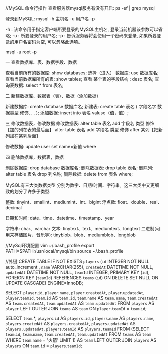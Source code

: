 //MySQL 命令行操作
查看服务器mysql服务有没有开启:
ps -ef | grep mysql

登录到MySQL:
mysql -h 主机名 -u 用户名 -p

-h : 该命令用于指定客户端所要登录的MySQL主机名, 登录当前机器该参数可以省略;
-u : 所要登录的用户名;
-p : 告诉服务器将会使用一个密码来登录, 如果所要登录的用户名密码为空, 可以忽略此选项。

msql -u root -p

一 查看数据库、表、数据字段、数据

查看当前所有的数据库:
show  databases;
选择（进入） 数据库:
use   数据库名;
查看当前数据库所有的表:
show tables;
查看 某个表的字段结构 :
desc  表名;
查询表数据:
select * from  表名;

二  新建数据库、数据表（表）、数据（添加数据）

新建数据库:
create database  数据库名;
新建表:
create table 表名 (
    字段名字   数据类型  修饰,
    ...
);
添加数据:
insert into 表名 valuse（值，值）;

三  修改数据表，修改数据
修改数据表:
alter table 表名 add 字段名 类型 修饰【加的列在表的最后面】
alter table 表名 add 字段名  类型 修饰 after 某列【把新列加在某列后面】

修改数据:
update user set name=新值 where

四 删除数据库，数据表，数据

删除数据库:
drop database 数据库名;
删除数据表:
drop  table  表名;
删除列:
alter table 表名 drop 列名称;
删除数据:
delete  from  表名 where;

MySQL有三大类数据类型
分别为数字、日期\时间、字符串。这三大类中又更细致的划分了许多子类型:

整数: tinyint、smallint、mediumint、int、bigint
浮点数: float、double、real、decimal
 
日期和时间: date、time、datetime、timestamp、year

字符串: char、varchar
文本: tinytext、text、mediumtext、longtext
二进制(可用来存储图片、音乐等): tinyblob、blob、mediumblob、longblob


//MySql环境配置
vim ~/.bash_profile
export PATH=$PATH:/usr/local/mysql/bin
source ~/.bash_profile


//外键
CREATE TABLE IF NOT EXISTS `players` (`id` INTEGER NOT NULL auto_increment , `name` VARCHAR(255), `createdAt` DATETIME NOT NULL, `updatedAt` DATETIME NOT NULL, `teamId` INTEGER, PRIMARY KEY (`id`), FOREIGN KEY (`teamId`) REFERENCES `teams` (`id`) ON DELETE SET NULL ON UPDATE CASCADE) ENGINE=InnoDB;

SELECT `player`.`id`, `player`.`name`, `player`.`createdAt`, `player`.`updatedAt`, `player`.`teamId`, `team`.`id` AS `team.id`, `team`.`name` AS `team.name`, `team`.`createdAt` AS `team.createdAt`, `team`.`updatedAt` AS `team.updatedAt` FROM `players` AS `player` LEFT OUTER JOIN `teams` AS `team` ON `player`.`teamId` = `team`.`id`;

SELECT `team`.*, `players`.`id` AS `players.id`, `players`.`name` AS `players.name`, `players`.`createdAt` AS `players.createdAt`, `players`.`updatedAt` AS `players.updatedAt`, `players`.`teamId` AS `players.teamId` FROM (SELECT `team`.`id`, `team`.`name`, `team`.`createdAt`, `team`.`updatedAt` FROM `teams` AS `team` WHERE `team`.`name` = '火箭' LIMIT 1) AS `team` LEFT OUTER JOIN `players` AS `players` ON `team`.`id` = `players`.`teamId`;

